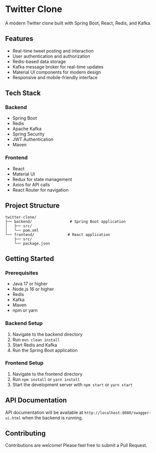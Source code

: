 # Twitter Clone

A modern Twitter clone built with Spring Boot, React, Redis, and Kafka.

## Features

- Real-time tweet posting and interaction
- User authentication and authorization
- Redis-based data storage
- Kafka message broker for real-time updates
- Material UI components for modern design
- Responsive and mobile-friendly interface

## Tech Stack

### Backend
- Spring Boot
- Redis
- Apache Kafka
- Spring Security
- JWT Authentication
- Maven

### Frontend
- React
- Material UI
- Redux for state management
- Axios for API calls
- React Router for navigation

## Project Structure

```
twitter-clone/
├── backend/                 # Spring Boot application
│   ├── src/
│   └── pom.xml
└── frontend/               # React application
    ├── src/
    └── package.json
```

## Getting Started

### Prerequisites
- Java 17 or higher
- Node.js 16 or higher
- Redis
- Kafka
- Maven
- npm or yarn

### Backend Setup
1. Navigate to the backend directory
2. Run `mvn clean install`
3. Start Redis and Kafka
4. Run the Spring Boot application

### Frontend Setup
1. Navigate to the frontend directory
2. Run `npm install` or `yarn install`
3. Start the development server with `npm start` or `yarn start`

## API Documentation
API documentation will be available at `http://localhost:8080/swagger-ui.html` when the backend is running.

## Contributing
Contributions are welcome! Please feel free to submit a Pull Request.
